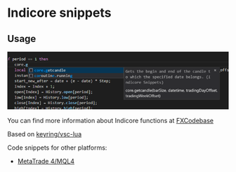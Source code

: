 # Indicore snippets

## Usage

![usage](images/usage.png)

You can find more information about Indicore functions at [FXCodebase](http://www.fxcodebase.com/bin/products/IndicoreSDK/3.3.0/help/Lua/web-content.html#index.html)

Based on [keyring/vsc-lua](https://github.com/keyring/vsc-lua)

Code snippets for other platforms:

* [MetaTrade 4/MQL4](https://github.com/sibvic/vsc-mq4-snippets)